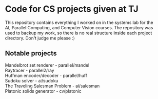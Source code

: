 # Code for CS projects given at TJ
This repository contains everything I worked on in the systems lab for the AI, Parallel Computing, and Computer Vision courses. The repository was used to backup my work, so there is no real structure inside each project directory. Don't judge me please :)
## Notable projects
Mandelbrot set renderer - parallel/mandel  
Raytracer - parallel2/ray  
Huffman encoder/decoder - parallel/huff  
Sudoku solver - ai/sudoku  
The Traveling Salesman Problem - ai/salesman  
Platonic solids generator - cv/platonic  
